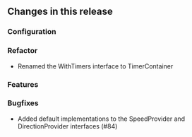 ## Changes in this release

### Configuration

### Refactor
* Renamed the WithTimers interface to TimerContainer

### Features

### Bugfixes
* Added default implementations to the SpeedProvider and DirectionProvider interfaces (#84)

